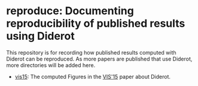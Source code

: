 # reproduce: Documenting reproducibility of published results using Diderot

This repository is for recording how published results computed with
Diderot can be reproduced.  As more papers are published that use Diderot,
more directories will be added here.

* [vis15](vis15): The computed Figures in the [VIS'15](http://people.cs.uchicago.edu/%7Eglk/pubs/#VIS-2015)
paper about Diderot.

